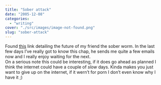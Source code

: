 ```yaml
---
title: "Sober attack"
date: "2005-12-08"
categories: 
  - "writing"
cover: "./src/images/image-not-found.png"
slug: "sober-attack"
---
```


Found [this](http://www.it-observer.com/articles.php?id=972) link detailing the future of my friend the sober worm. In the last few days I’ve really got to know this chap, he sends me quite a few emails now and I really enjoy waiting for the next.  
On a serious note this could be interesting, if it does go ahead as planned I think the internet could have a couple of _slow_ days. Kinda makes you just want to give up on the internet, if it wern’t for porn I don’t even know why I have it ;)
